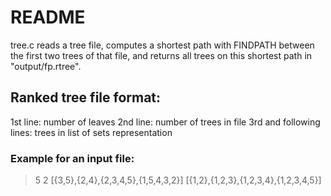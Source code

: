 # README

tree.c reads a tree file, computes a shortest path with FINDPATH between the first two trees of that file, and returns all trees on this shortest path in "output/fp.rtree".

## Ranked tree file format:
1st line: number of leaves
2nd line: number of trees in file
3rd and following lines: trees in list of sets representation

### Example for an input file:

> 5
> 2
> [{3,5},{2,4},{2,3,4,5},{1,5,4,3,2}]
> [{1,2},{1,2,3},{1,2,3,4},{1,2,3,4,5}]
